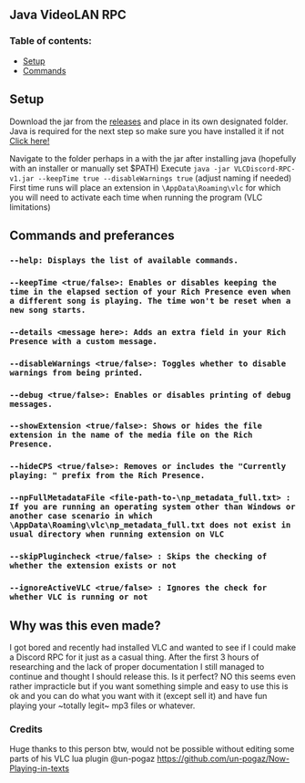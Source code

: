 ## Java VideoLAN RPC

### Table of contents:
* [Setup](#setup)
* [Commands](#commands-and-preferances)

## Setup

Download the jar from the [releases](releases) and place in its own designated folder.
Java is required for the next step so make sure you have installed it if not [Click here!](https://www.azul.com/downloads/?package=jdk#zulu)

Navigate to the folder perhaps in a with the jar after installing java (hopefully with an installer or manually set $PATH)
Execute `java -jar VLCDiscord-RPC-v1.jar --keepTime true --disableWarnings true` (adjust naming if needed)
First time runs will place an extension in `\AppData\Roaming\vlc` for which you will need to activate each time when running the program (VLC limitations)

## Commands and preferances

### `--help: Displays the list of available commands.`
### `--keepTime <true/false>: Enables or disables keeping the time in the elapsed section of your Rich Presence even when a different song is playing. The time won't be reset when a new song starts.`
### `--details <message here>: Adds an extra field in your Rich Presence with a custom message.`
### `--disableWarnings <true/false>: Toggles whether to disable warnings from being printed.`
### `--debug <true/false>: Enables or disables printing of debug messages.`
### `--showExtension <true/false>: Shows or hides the file extension in the name of the media file on the Rich Presence.`
### `--hideCPS <true/false>: Removes or includes the "Currently playing: " prefix from the Rich Presence.`
### `--npFullMetadataFile <file-path-to-\np_metadata_full.txt> : If you are running an operating system other than Windows or another case scenario in which \AppData\Roaming\vlc\np_metadata_full.txt does not exist in usual directory when running extension on VLC`
### `--skipPlugincheck <true/false> : Skips the checking of whether the extension exists or not`
### `--ignoreActiveVLC <true/false> : Ignores the check for whether VLC is running or not`

## Why was this even made?

I got bored and recently had installed VLC and wanted to see if I could make a Discord RPC for it just as a casual thing. After the first 3 hours of researching and the lack of proper documentation I still managed to continue and thought I should release this. Is it perfect? NO this seems even rather impracticle but if you want something simple and easy to use this is ok and you can do what you want with it (except sell it) and have fun playing your ~totally legit~ mp3 files or whatever.

### Credits 

Huge thanks to this person btw, would not be possible without editing some parts of his VLC lua plugin @un-pogaz https://github.com/un-pogaz/Now-Playing-in-texts